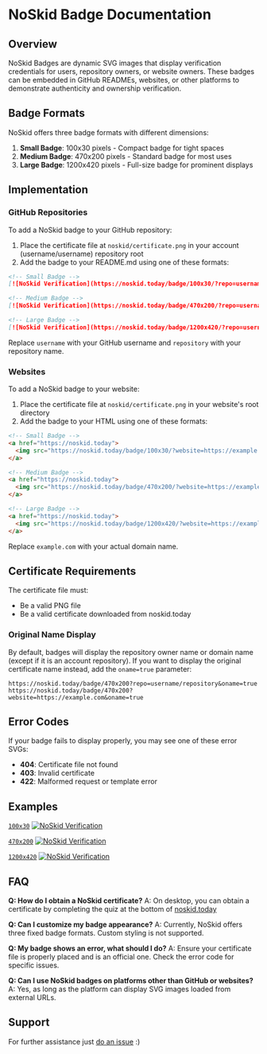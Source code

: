 # NoSkid Badge Documentation

## Overview

NoSkid Badges are dynamic SVG images that display verification credentials for users, repository owners, or website owners. These badges can be embedded in GitHub READMEs, websites, or other platforms to demonstrate authenticity and ownership verification.

## Badge Formats

NoSkid offers three badge formats with different dimensions:

1. **Small Badge**: 100x30 pixels - Compact badge for tight spaces
2. **Medium Badge**: 470x200 pixels - Standard badge for most uses
3. **Large Badge**: 1200x420 pixels - Full-size badge for prominent displays

## Implementation

### GitHub Repositories

To add a NoSkid badge to your GitHub repository:

1. Place the certificate file at `noskid/certificate.png` in your account (username/username) repository root
2. Add the badge to your README.md using one of these formats:

```md
<!-- Small Badge -->
[![NoSkid Verification](https://noskid.today/badge/100x30/?repo=username/repository)](https://noskid.today)

<!-- Medium Badge -->
[![NoSkid Verification](https://noskid.today/badge/470x200/?repo=username/repository)](https://noskid.today)

<!-- Large Badge -->
[![NoSkid Verification](https://noskid.today/badge/1200x420/?repo=username/repository)](https://noskid.today)
```

Replace `username` with your GitHub username and `repository` with your repository name.

### Websites

To add a NoSkid badge to your website:

1. Place the certificate file at `noskid/certificate.png` in your website's root directory
2. Add the badge to your HTML using one of these formats:

```html
<!-- Small Badge -->
<a href="https://noskid.today">
  <img src="https://noskid.today/badge/100x30/?website=https://example.com" alt="NoSkid Verification">
</a>

<!-- Medium Badge -->
<a href="https://noskid.today">
  <img src="https://noskid.today/badge/470x200/?website=https://example.com" alt="NoSkid Verification">
</a>

<!-- Large Badge -->
<a href="https://noskid.today">
  <img src="https://noskid.today/badge/1200x420/?website=https://example.com" alt="NoSkid Verification">
</a>
```

Replace `example.com` with your actual domain name.

## Certificate Requirements

The certificate file must:
- Be a valid PNG file
- Be a valid certificate downloaded from noskid.today

### Original Name Display

By default, badges will display the repository owner name or domain name (except if it is an account repository). If you want to display the original certificate name instead, add the `oname=true` parameter:

```
https://noskid.today/badge/470x200?repo=username/repository&oname=true
https://noskid.today/badge/470x200?website=https://example.com&oname=true
```

## Error Codes

If your badge fails to display properly, you may see one of these error SVGs:

- **404**: Certificate file not found
- **403**: Invalid certificate
- **422**: Malformed request or template error

## Examples

[`100x30`](https://noskid.today)
[![NoSkid Verification](https://noskid.today/badge/100x30/?repo=douxxtech/noskid.today)](https://noskid.today)

[`470x200`](https://noskid.today)
[![NoSkid Verification](https://noskid.today/badge/470x200/?repo=douxxtech/noskid.today)](https://noskid.today)

[`1200x420`](https://noskid.today)
[![NoSkid Verification](https://noskid.today/badge/1200x420/?repo=douxxtech/noskid.today)](https://noskid.today)

## FAQ

**Q: How do I obtain a NoSkid certificate?**
A: On desktop, you can obtain a certificate by completing the quiz at the bottom of [noskid.today](https://noskid.today)

**Q: Can I customize my badge appearance?**
A: Currently, NoSkid offers three fixed badge formats. Custom styling is not supported.

**Q: My badge shows an error, what should I do?**
A: Ensure your certificate file is properly placed and is an official one. Check the error code for specific issues.

**Q: Can I use NoSkid badges on platforms other than GitHub or websites?**
A: Yes, as long as the platform can display SVG images loaded from external URLs.

## Support

For further assistance just [do an issue](https://github.com/douxxtech/noskid.today/issues/new) :)
